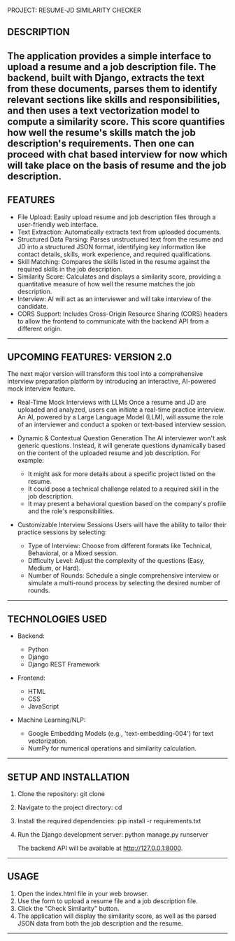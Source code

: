 PROJECT: RESUME-JD SIMILARITY CHECKER

DESCRIPTION
-----------
The application provides a simple interface to upload a resume and a job description file. The backend, built with Django, extracts the text from these documents, parses them to identify relevant sections like skills and responsibilities, and then uses a text vectorization model to compute a similarity score. This score quantifies how well the resume's skills match the job description's requirements. Then one can proceed with chat based interview for now which will take place on the basis of resume and the job description.
---

FEATURES
--------
- File Upload: Easily upload resume and job description files through a user-friendly web interface.
- Text Extraction: Automatically extracts text from uploaded documents.
- Structured Data Parsing: Parses unstructured text from the resume and JD into a structured JSON format, identifying key information like contact details, skills, work experience, and required qualifications.
- Skill Matching: Compares the skills listed in the resume against the required skills in the job description.
- Similarity Score: Calculates and displays a similarity score, providing a quantitative measure of how well the resume matches the job description.
- Interview: AI will act as an interviewer and will take interview of the candidate.
- CORS Support: Includes Cross-Origin Resource Sharing (CORS) headers to allow the frontend to communicate with the backend API from a different origin.

---

UPCOMING FEATURES: VERSION 2.0
------------------------------
The next major version will transform this tool into a comprehensive interview preparation platform by introducing an interactive, AI-powered mock interview feature.

* Real-Time Mock Interviews with LLMs
Once a resume and JD are uploaded and analyzed, users can initiate a real-time practice interview. An AI, powered by a Large Language Model (LLM), will assume the role of an interviewer and conduct a spoken or text-based interview session.

* Dynamic & Contextual Question Generation
The AI interviewer won't ask generic questions. Instead, it will generate questions dynamically based on the content of the uploaded resume and job description. For example:
  - It might ask for more details about a specific project listed on the resume.
  - It could pose a technical challenge related to a required skill in the job description.
  - It may present a behavioral question based on the company's profile and the role's responsibilities.

* Customizable Interview Sessions
Users will have the ability to tailor their practice sessions by selecting:
  - Type of Interview: Choose from different formats like Technical, Behavioral, or a Mixed session.
  - Difficulty Level: Adjust the complexity of the questions (Easy, Medium, or Hard).
  - Number of Rounds: Schedule a single comprehensive interview or simulate a multi-round process by selecting the desired number of rounds.

---

TECHNOLOGIES USED
-----------------
- Backend:
  - Python
  - Django
  - Django REST Framework

- Frontend:
  - HTML
  - CSS
  - JavaScript

- Machine Learning/NLP:
  - Google Embedding Models (e.g., 'text-embedding-004') for text vectorization.
  - NumPy for numerical operations and similarity calculation.

---

SETUP AND INSTALLATION
----------------------
1. Clone the repository:
   git clone <repository-url>

2. Navigate to the project directory:
   cd <project-directory>

3. Install the required dependencies:
   pip install -r requirements.txt

4. Run the Django development server:
   python manage.py runserver
   
   The backend API will be available at http://127.0.0.1:8000.

---

USAGE
-----
1. Open the index.html file in your web browser.
2. Use the form to upload a resume file and a job description file.
3. Click the "Check Similarity" button.
4. The application will display the similarity score, as well as the parsed JSON data from both the job description and the resume.

---


